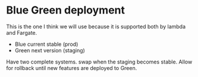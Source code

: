 # Blue Green deployment

This is the one I think we will use because it is supported both by lambda and Fargate.

- Blue current stable (prod)
- Green next version (staging)

Have two complete systems. swap when the staging becomes stable. Allow for rollback until new features are deployed to Green.
